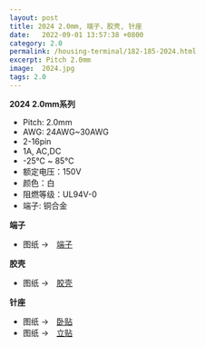 ```yaml
---
layout: post
title: 2024 2.0mm, 端子，胶壳, 针座
date:   2022-09-01 13:57:38 +0800
category: 2.0
permalink: /housing-terminal/182-185-2024.html
excerpt: Pitch 2.0mm
image:  2024.jpg
tags: 2.0
---
```


__2024 2.0mm系列__

* Pitch: 2.0mm
* AWG: 24AWG~30AWG
* 2-16pin
* 1A, AC,DC
* -25℃ ~ 85℃
* 额定电压：150V
* 颜色：白
* 阻燃等级：UL94V-0
* 端子: 铜合金



__端子__

* 图纸 →　[端子](/assets/2022/182-2024-T-SL.pdf)

__胶壳__

* 图纸 →　[胶壳](/assets/2022/183-2024-H-SL.pdf)

__针座__

* 图纸 →　[卧贴](/assets/2022/184-2024-WR-SL.pdf)
* 图纸 →　[立贴](/assets/2022/185-2024-WV-SL.pdf)
